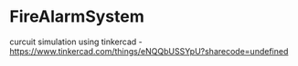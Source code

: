 # FireAlarmSystem
curcuit simulation using tinkercad - https://www.tinkercad.com/things/eNQQbUSSYpU?sharecode=undefined
